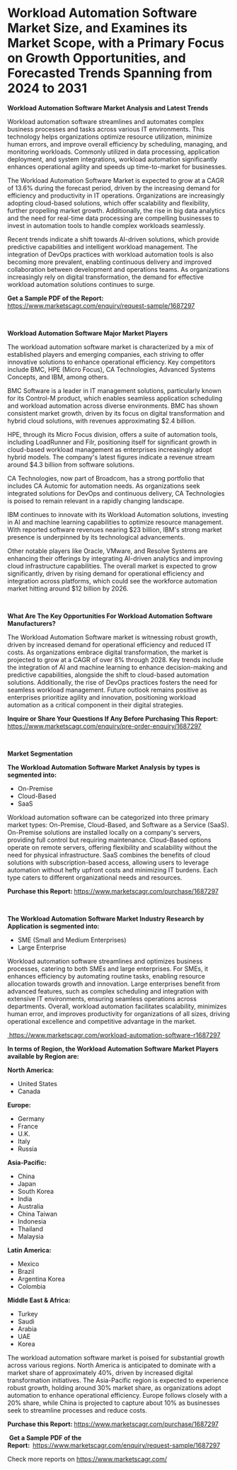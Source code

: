 <p><h1>Workload Automation Software Market Size, and Examines its Market Scope, with a Primary Focus on Growth Opportunities, and Forecasted Trends Spanning from 2024 to 2031</h1></p><p><strong>Workload Automation Software Market Analysis and Latest Trends</strong></p>
<p><p>Workload automation software streamlines and automates complex business processes and tasks across various IT environments. This technology helps organizations optimize resource utilization, minimize human errors, and improve overall efficiency by scheduling, managing, and monitoring workloads. Commonly utilized in data processing, application deployment, and system integrations, workload automation significantly enhances operational agility and speeds up time-to-market for businesses.</p><p>The Workload Automation Software Market is expected to grow at a CAGR of 13.6% during the forecast period, driven by the increasing demand for efficiency and productivity in IT operations. Organizations are increasingly adopting cloud-based solutions, which offer scalability and flexibility, further propelling market growth. Additionally, the rise in big data analytics and the need for real-time data processing are compelling businesses to invest in automation tools to handle complex workloads seamlessly. </p><p>Recent trends indicate a shift towards AI-driven solutions, which provide predictive capabilities and intelligent workload management. The integration of DevOps practices with workload automation tools is also becoming more prevalent, enabling continuous delivery and improved collaboration between development and operations teams. As organizations increasingly rely on digital transformation, the demand for effective workload automation solutions continues to surge.</p></p>
<p><strong>Get a Sample PDF of the Report:&nbsp;</strong> <a href="https://www.marketscagr.com/enquiry/request-sample/1687297?utm_campaign=1889&utm_medium=2&utm_source=Github&utm_content=ia&utm_term=31122024&utm_id=workload-automation-software">https://www.marketscagr.com/enquiry/request-sample/1687297</a></p>
<p>&nbsp;</p>
<p><strong>Workload Automation Software Major Market Players</strong></p>
<p><p>The workload automation software market is characterized by a mix of established players and emerging companies, each striving to offer innovative solutions to enhance operational efficiency. Key competitors include BMC, HPE (Micro Focus), CA Technologies, Advanced Systems Concepts, and IBM, among others.</p><p>BMC Software is a leader in IT management solutions, particularly known for its Control-M product, which enables seamless application scheduling and workload automation across diverse environments. BMC has shown consistent market growth, driven by its focus on digital transformation and hybrid cloud solutions, with revenues approximating $2.4 billion.</p><p>HPE, through its Micro Focus division, offers a suite of automation tools, including LoadRunner and Filr, positioning itself for significant growth in cloud-based workload management as enterprises increasingly adopt hybrid models. The company's latest figures indicate a revenue stream around $4.3 billion from software solutions.</p><p>CA Technologies, now part of Broadcom, has a strong portfolio that includes CA Automic for automation needs. As organizations seek integrated solutions for DevOps and continuous delivery, CA Technologies is poised to remain relevant in a rapidly changing landscape.</p><p>IBM continues to innovate with its Workload Automation solutions, investing in AI and machine learning capabilities to optimize resource management. With reported software revenues nearing $23 billion, IBM's strong market presence is underpinned by its technological advancements.</p><p>Other notable players like Oracle, VMware, and Resolve Systems are enhancing their offerings by integrating AI-driven analytics and improving cloud infrastructure capabilities. The overall market is expected to grow significantly, driven by rising demand for operational efficiency and integration across platforms, which could see the workforce automation market hitting around $12 billion by 2026.</p></p>
<p>&nbsp;</p>
<p><strong>What Are The Key Opportunities For Workload Automation Software Manufacturers?</strong></p>
<p><p>The Workload Automation Software market is witnessing robust growth, driven by increased demand for operational efficiency and reduced IT costs. As organizations embrace digital transformation, the market is projected to grow at a CAGR of over 8% through 2028. Key trends include the integration of AI and machine learning to enhance decision-making and predictive capabilities, alongside the shift to cloud-based automation solutions. Additionally, the rise of DevOps practices fosters the need for seamless workload management. Future outlook remains positive as enterprises prioritize agility and innovation, positioning workload automation as a critical component in their digital strategies.</p></p>
<p><strong>Inquire or Share Your Questions If Any Before Purchasing This Report:</strong> <a href="https://www.marketscagr.com/enquiry/pre-order-enquiry/1687297?utm_campaign=1889&utm_medium=2&utm_source=Github&utm_content=ia&utm_term=31122024&utm_id=workload-automation-software">https://www.marketscagr.com/enquiry/pre-order-enquiry/1687297</a></p>
<p>&nbsp;</p>
<p><strong>Market Segmentation</strong></p>
<p><strong>The Workload Automation Software Market Analysis by types is segmented into:</strong></p>
<p><ul><li>On-Premise</li><li>Cloud-Based</li><li>SaaS</li></ul></p>
<p><p>Workload automation software can be categorized into three primary market types: On-Premise, Cloud-Based, and Software as a Service (SaaS). On-Premise solutions are installed locally on a company's servers, providing full control but requiring maintenance. Cloud-Based options operate on remote servers, offering flexibility and scalability without the need for physical infrastructure. SaaS combines the benefits of cloud solutions with subscription-based access, allowing users to leverage automation without hefty upfront costs and minimizing IT burdens. Each type caters to different organizational needs and resources.</p></p>
<p><strong>Purchase this Report:&nbsp;</strong><a href="https://www.marketscagr.com/purchase/1687297?utm_campaign=1889&utm_medium=2&utm_source=Github&utm_content=ia&utm_term=31122024&utm_id=workload-automation-software">https://www.marketscagr.com/purchase/1687297</a></p>
<p>&nbsp;</p>
<p><strong>The Workload Automation Software Market Industry Research by Application is segmented into:</strong></p>
<p><ul><li>SME (Small and Medium Enterprises)</li><li>Large Enterprise</li></ul></p>
<p><p>Workload automation software streamlines and optimizes business processes, catering to both SMEs and large enterprises. For SMEs, it enhances efficiency by automating routine tasks, enabling resource allocation towards growth and innovation. Large enterprises benefit from advanced features, such as complex scheduling and integration with extensive IT environments, ensuring seamless operations across departments. Overall, workload automation facilitates scalability, minimizes human error, and improves productivity for organizations of all sizes, driving operational excellence and competitive advantage in the market.</p></p>
<p><a href="https://www.marketscagr.com/workload-automation-software-r1687297?utm_campaign=1889&utm_medium=2&utm_source=Github&utm_content=ia&utm_term=31122024&utm_id=workload-automation-software">&nbsp;https://www.marketscagr.com/workload-automation-software-r1687297</a></p>
<p><strong>In terms of Region, the Workload Automation Software Market Players available by Region are:</strong></p>
<p>
    <p> <strong> North America: </strong>
        <ul>
            <li>United States</li>
            <li>Canada</li>
        </ul>
        </p> 
    <p> <strong> Europe: </strong>
        <ul>
            <li>Germany</li>
            <li>France</li>
            <li>U.K.</li>
            <li>Italy</li>
            <li>Russia</li>
        </ul>
        </p> 
    <p> <strong> Asia-Pacific: </strong>
        <ul>
            <li>China</li>
            <li>Japan</li>
            <li>South Korea</li>
            <li>India</li>
            <li>Australia</li>
            <li>China Taiwan</li>
            <li>Indonesia</li>
            <li>Thailand</li>
            <li>Malaysia</li>
        </ul>
        </p> 
    <p> <strong> Latin America: </strong>
        <ul>
            <li>Mexico</li>
            <li>Brazil</li>
            <li>Argentina Korea</li>
            <li>Colombia</li>
        </ul>
        </p> 
    <p> <strong> Middle East & Africa: </strong>
        <ul>
            <li>Turkey</li>
            <li>Saudi</li>
            <li>Arabia</li>
            <li>UAE</li>
            <li>Korea</li>
        </ul>
    </p>
    </p>
<p><p>The workload automation software market is poised for substantial growth across various regions. North America is anticipated to dominate with a market share of approximately 40%, driven by increased digital transformation initiatives. The Asia-Pacific region is expected to experience robust growth, holding around 30% market share, as organizations adopt automation to enhance operational efficiency. Europe follows closely with a 20% share, while China is projected to capture about 10% as businesses seek to streamline processes and reduce costs.</p></p>
<p><strong>Purchase this Report: </strong><a href="https://www.marketscagr.com/purchase/1687297?utm_campaign=1889&utm_medium=2&utm_source=Github&utm_content=ia&utm_term=31122024&utm_id=workload-automation-software">https://www.marketscagr.com/purchase/1687297</a></p>
<p>&nbsp;<strong>Get a Sample PDF of the Report:&nbsp;&nbsp;</strong><a href="https://www.marketscagr.com/enquiry/request-sample/1687297?utm_campaign=1889&utm_medium=2&utm_source=Github&utm_content=ia&utm_term=31122024&utm_id=workload-automation-software">https://www.marketscagr.com/enquiry/request-sample/1687297</a></p>
<p><strong></strong></p>
<p>Check more reports on <a href="https://www.marketscagr.com/?utm_campaign=1889&utm_medium=2&utm_source=Github&utm_content=ia&utm_term=31122024&utm_id=workload-automation-software">https://www.marketscagr.com/</a></p>